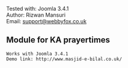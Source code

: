 Tested with:  Joomla 3.4.1<br/>
Author:     Rizwan Mansuri<br/>
Email:      support@webbyfox.co.uk<br/>
  


Module for KA prayertimes 
--------------------------
    Works with Joomla 3.4.1
    Demo link: http://www.masjid-e-bilal.co.uk/
 
